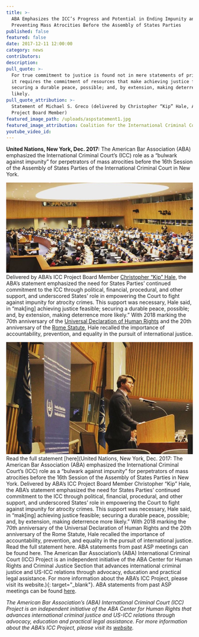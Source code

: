 ```yaml
---
title: >-
  ABA Emphasizes the ICC’s Progress and Potential in Ending Impunity and
  Preventing Mass Atrocities Before the Assembly of States Parties
published: false
featured: false
date: 2017-12-11 12:00:00
category: news
contributors:
description:
pull_quote: >-
  For true commitment to justice is found not in mere statements of principle;
  it requires the commitment of resources that make achieving justice feasible;
  securing a durable peace, possible; and, by extension, making deterrence more
  likely.
pull_quote_attribution: >-
  Statement of Michael S. Greco (delivered by Christopher “Kip” Hale, ABA’s ICC
  Project Board Member)
featured_image_path: /uploads/aspstatement1.jpg
featured_image_attribution: Coalition for the International Criminal Court (CC BY-NC-ND 2.0)
youtube_video_id:
---
```


**United Nations, New York, Dec. 2017:** The American Bar Association (ABA) emphasized the International Criminal Court’s (ICC) role as a “bulwark against impunity” for perpetrators of mass atrocities before the 16th Session of the Assembly of States Parties of the International Criminal Court in New York.

![](/uploads/aspstatement3.jpg)Delivered by ABA’s ICC Project Board Member [Christopher “Kip” Hale](https://www.aba-icc.org/board-of-advisors/christopher-kip-hale/), the ABA’s statement emphasized the need for States Parties’ continued commitment to the ICC through political, financial, procedural, and other support, and underscored States’ role in empowering the Court to fight against impunity for atrocity crimes. This support was necessary, Hale said, in “mak[ing] achieving justice feasible; securing a durable peace, possible; and, by extension, making deterrence more likely.” With 2018 marking the 70th anniversary of the [Universal Declaration of Human Rights](https://www.humanrights70.org/#home) and the 20th anniversary of the [Rome Statute](https://www.icc-cpi.int/romestatute20), Hale recalled the importance of accountability, prevention, and equality in the pursuit of international justice.

![](/uploads/aspstatement2.jpg)Read the full statement [here](United Nations, New York, Dec. 2017: The American Bar Association (ABA) emphasized the International Criminal Court’s (ICC) role as a “bulwark against impunity” for perpetrators of mass atrocities before the 16th Session of the Assembly of States Parties in New York.   Delivered by ABA’s ICC Project Board Member Christopher “Kip” Hale, the ABA’s statement emphasized the need for States Parties’ continued commitment to the ICC through political, financial, procedural, and other support, and underscored States’ role in empowering the Court to fight against impunity for atrocity crimes. This support was necessary, Hale said, in “mak[ing] achieving justice feasible; securing a durable peace, possible; and, by extension, making deterrence more likely.” With 2018 marking the 70th anniversary of the Universal Declaration of Human Rights and the 20th anniversary of the Rome Statute, Hale recalled the importance of accountability, prevention, and equality in the pursuit of international justice.    Read the full statement here. ABA statements from past ASP meetings can be found here. The American Bar Association’s (ABA) International Criminal Court (ICC) Project is an independent initiative of the ABA Center for Human Rights and Criminal Justice Section that advances international criminal justice and US-ICC relations through advocacy, education and practical legal assistance. For more information about the ABA’s ICC Project, please visit its website.){: target="_blank"}. ABA statements from past ASP meetings can be found [here](https://www.international-criminal-justice-today.org/news/aba-stresses-the-importance-of-judicial-independence-and-empowerment-before-the-icc-assembly-of-states-parties/).

*The American Bar Association’s (ABA) International Criminal Court (ICC) Project is an independent initiative of the ABA Center for Human Rights that advances international criminal justice and US-ICC relations through advocacy, education and practical legal assistance. For more information about the ABA’s ICC Project, please visit its&nbsp;[website](www.aba-icc.org).*
